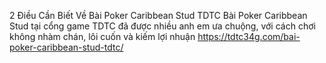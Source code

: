 2 Điều Cần Biết Về Bài Poker Caribbean Stud TDTC 	Bài Poker Caribbean Stud tại cổng game TDTC đã được nhiều anh em ưa chuộng, với cách chơi không nhàm chán, lôi cuốn và kiếm lợi nhuận	https://tdtc34g.com/bai-poker-caribbean-stud-tdtc/